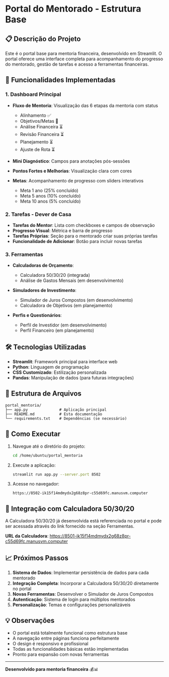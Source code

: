 # Portal do Mentorado - Estrutura Base

## 📋 Descrição do Projeto

Este é o portal base para mentoria financeira, desenvolvido em Streamlit. O portal oferece uma interface completa para acompanhamento do progresso do mentorado, gestão de tarefas e acesso a ferramentas financeiras.

## 🚀 Funcionalidades Implementadas

### 1. Dashboard Principal
- **Fluxo de Mentoria**: Visualização das 6 etapas da mentoria com status
  - Alinhamento ✅
  - Objetivos/Metas 🔄
  - Análise Financeira ⏳
  - Revisão Financeira ⏳
  - Planejamento ⏳
  - Ajuste de Rota ⏳

- **Mini Diagnóstico**: Campos para anotações pós-sessões
- **Pontos Fortes e Melhorias**: Visualização clara com cores
- **Metas**: Acompanhamento de progresso com sliders interativos
  - Meta 1 ano (25% concluído)
  - Meta 5 anos (10% concluído)
  - Meta 10 anos (5% concluído)

### 2. Tarefas - Dever de Casa
- **Tarefas do Mentor**: Lista com checkboxes e campos de observação
- **Progresso Visual**: Métrica e barra de progresso
- **Tarefas Próprias**: Seção para o mentorado criar suas próprias tarefas
- **Funcionalidade de Adicionar**: Botão para incluir novas tarefas

### 3. Ferramentas
- **Calculadoras de Orçamento**:
  - Calculadora 50/30/20 (integrada)
  - Análise de Gastos Mensais (em desenvolvimento)

- **Simuladores de Investimento**:
  - Simulador de Juros Compostos (em desenvolvimento)
  - Calculadora de Objetivos (em planejamento)

- **Perfis e Questionários**:
  - Perfil de Investidor (em desenvolvimento)
  - Perfil Financeiro (em planejamento)

## 🛠️ Tecnologias Utilizadas

- **Streamlit**: Framework principal para interface web
- **Python**: Linguagem de programação
- **CSS Customizado**: Estilização personalizada
- **Pandas**: Manipulação de dados (para futuras integrações)

## 📁 Estrutura de Arquivos

```
portal_mentoria/
├── app.py              # Aplicação principal
├── README.md           # Esta documentação
└── requirements.txt    # Dependências (se necessário)
```

## 🚀 Como Executar

1. Navegue até o diretório do projeto:
   ```bash
   cd /home/ubuntu/portal_mentoria
   ```

2. Execute a aplicação:
   ```bash
   streamlit run app.py --server.port 8502
   ```

3. Acesse no navegador:
   ```
   https://8502-ik15f14mdmydx2g68z8pr-c55d69fc.manusvm.computer
   ```

## 🔗 Integração com Calculadora 50/30/20

A Calculadora 50/30/20 já desenvolvida está referenciada no portal e pode ser acessada através do link fornecido na seção Ferramentas.

**URL da Calculadora**: https://8501-ik15f14mdmydx2g68z8pr-c55d69fc.manusvm.computer

## 📈 Próximos Passos

1. **Sistema de Dados**: Implementar persistência de dados para cada mentorado
2. **Integração Completa**: Incorporar a Calculadora 50/30/20 diretamente no portal
3. **Novas Ferramentas**: Desenvolver o Simulador de Juros Compostos
4. **Autenticação**: Sistema de login para múltiplos mentorados
5. **Personalização**: Temas e configurações personalizáveis

## 💡 Observações

- O portal está totalmente funcional como estrutura base
- A navegação entre páginas funciona perfeitamente
- O design é responsivo e profissional
- Todas as funcionalidades básicas estão implementadas
- Pronto para expansão com novas ferramentas

---

**Desenvolvido para mentoria financeira** 💰📊

